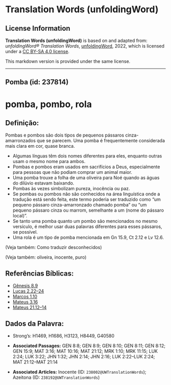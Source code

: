 # Translation Words (unfoldingWord)

## License Information

**Translation Words (unfoldingWord)** is based on and adapted from: _unfoldingWord® Translation Words_, [unfoldingWord](https://unfoldingword.org/utw), 2022, which is licensed under a [CC BY-SA 4.0 license](https://creativecommons.org/licenses/by-sa/4.0/legalcode.en).

This markdown version is provided under the same license.



--------------------------------

## Pomba (id: 237814)

pomba, pombo, rola
==================

Definição:
----------

Pombas e pombos são dois tipos de pequenos pássaros cinza\-amarronzados que se parecem. Uma pomba é frequentemente considerada mais clara em cor, quase branca.

* Algumas línguas têm dois nomes diferentes para eles, enquanto outras usam o mesmo nome para ambos.
* Pombas e pombos eram usados em sacrifícios a Deus, especialmente para pessoas que não podiam comprar um animal maior.
* Uma pomba trouxe a folha de uma oliveira para Noé quando as águas do dilúvio estavam baixando.
* Pombas às vezes simbolizam pureza, inocência ou paz.
* Se pombas ou pombos não são conhecidos na área linguística onde a tradução está sendo feita, este termo poderia ser traduzido como “um pequeno pássaro cinza\-amarronzado chamado pomba” ou “um pequeno pássaro cinza ou marrom, semelhante a um (nome do pássaro local)”.
* Se tanto uma pomba quanto um pombo são mencionados no mesmo versículo, é melhor usar duas palavras diferentes para esses pássaros, se possível.
* Uma rola é um tipo de pomba mencionada em Gn 15\.9, Ct 2\.12 e Lv 12\.6\.

(Veja também: Como traduzir desconhecidos)

(Veja também: oliveira, inocente, puro)

Referências Bíblicas:
---------------------

* [Gênesis 8\.9](https://ref.ly/Gen8:9)
* [Lucas 2\.22–24](https://ref.ly/Luke2:22-Luke2:24)
* [Marcos 1\.10](https://ref.ly/Mark1:10)
* [Mateus 3\.16](https://ref.ly/Matt3:16)
* [Mateus 21\.12–14](https://ref.ly/Matt21:12-Matt21:14)

Dados da Palavra:
-----------------

* Strong’s: H1469, H1686, H3123, H8449, G40580

* **Associated Passages:** GEN 8:8; GEN 8:9; GEN 8:10; GEN 8:11; GEN 8:12; GEN 15:9; MAT 3:16; MAT 10:16; MAT 21:12; MRK 1:10; MRK 11:15; LUK 2:24; LUK 3:22; JHN 1:32; JHN 2:14; JHN 2:16; LUK 2:22–LUK 2:24; MAT 21:12–MAT 21:14
* **Associated Articles:** Inocente (ID: `238002@UWTranslationWords`); Azeitona (ID: `238192@UWTranslationWords`)

